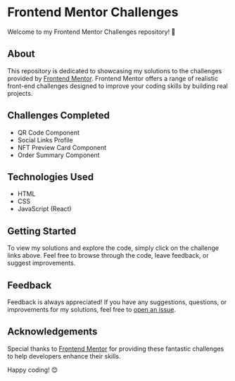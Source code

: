 # Frontend Mentor Challenges

Welcome to my Frontend Mentor Challenges repository! 🌟

## About
This repository is dedicated to showcasing my solutions to the challenges provided by [Frontend Mentor](https://www.frontendmentor.io/challenges). Frontend Mentor offers a range of realistic front-end challenges designed to improve your coding skills by building real projects.

## Challenges Completed
- QR Code Component
- Social Links Profile
- NFT Preview Card Component
- Order Summary Component

## Technologies Used
- HTML
- CSS
- JavaScript (React)

## Getting Started
To view my solutions and explore the code, simply click on the challenge links above. Feel free to browse through the code, leave feedback, or suggest improvements.

## Feedback
Feedback is always appreciated! If you have any suggestions, questions, or improvements for my solutions, feel free to [open an issue](https://github.com/wishfulgenie/frontendmentor/issues).

## Acknowledgements
Special thanks to [Frontend Mentor](https://www.frontendmentor.io/) for providing these fantastic challenges to help developers enhance their skills.

Happy coding! 😊
